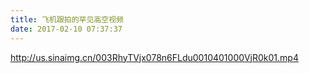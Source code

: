 ```yaml
---
title: 飞机跟拍的罕见高空视频
date: 2017-02-10 07:37:37
---
```


http://us.sinaimg.cn/003RhyTVjx078n6FLdu0010401000VjR0k01.mp4

